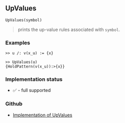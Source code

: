 ## UpValues 

```
UpValues(symbol)
```
> prints the up-value rules associated with `symbol`.
  
### Examples

``` 
>> u /: v(x_u) := {x}

>> UpValues(u) 
{HoldPattern(v(x_u)):>{x}}
```






### Implementation status

* &#x2705; - full supported

### Github

* [Implementation of UpValues](https://github.com/axkr/symja_android_library/blob/master/symja_android_library/matheclipse-core/src/main/java/org/matheclipse/core/builtin/PatternMatching.java#L2720) 
